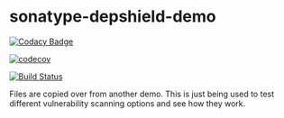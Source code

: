 # sonatype-depshield-demo

[![Codacy Badge](https://api.codacy.com/project/badge/Grade/15bb0f52e0b64b85bc4016ace60581c2)](https://app.codacy.com/app/cnmeier/sonatype-depshield-demo?utm_source=github.com&utm_medium=referral&utm_content=cnmeier/sonatype-depshield-demo&utm_campaign=Badge_Grade_Settings)

[![codecov](https://codecov.io/gh/TechnionYP5777/sonatype-depshield-demo/branch/master/graph/badge.svg)](https://codecov.io/gh/TechnionYP5777/sonatype-depshield-demo)

[![Build Status](https://travis-ci.org/TechnionYP5777/sonatype-depshield-demo.png)](https://travis-ci.org/TechnionYP5777/sonatype-depshield-demo)

Files are copied over from another demo. This is just being used to test different vulnerability scanning options and see how they work.
